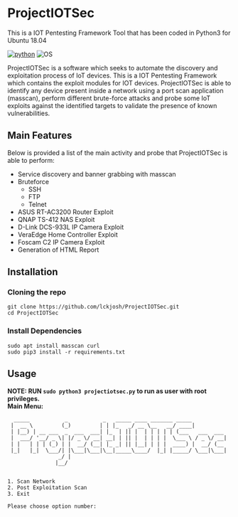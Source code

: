 # ProjectIOTSec
This is a IOT Pentesting Framework Tool that has been coded in Python3 for Ubuntu 18.04

[![python](https://img.shields.io/badge/python-3.8-blue.svg)](https://www.python.org/downloads/)
![OS](https://img.shields.io/badge/OS-Ubuntu-orange.svg)

ProjectIOTSec is a software which seeks to automate the discovery and exploitation process of IoT devices. This is a IOT Pentesting Framework which contains the exploit modules for IOT devices. ProjectIOTSec is able to identify any device present inside a network using a port scan application (masscan), perform different brute-force attacks and probe some IoT exploits against the identified targets to validate the presence of known vulnerabilities.

## Main Features
Below is provided a list of the main activity and probe that ProjectIOTSec is able to perform:

- Service discovery and banner grabbing with masscan
- Bruteforce 
  - SSH
  - FTP
  - Telnet
- ASUS RT-AC3200 Router Exploit
- QNAP TS-412 NAS Exploit 
- D-Link DCS-933L IP Camera Exploit
- VeraEdge Home Controller Exploit
- Foscam C2 IP Camera Exploit
- Generation of HTML Report

## Installation

### Cloning the repo
```
git clone https://github.com/lckjosh/ProjectIOTSec.git
cd ProjectIOTSec
```

### Install Dependencies
```
sudo apt install masscan curl
sudo pip3 install -r requirements.txt
```

## Usage  
__NOTE: RUN `sudo python3 projectiotsec.py` to run as user with root privileges.__  
__Main Menu:__
```
  _____           _           _   _____ ____ _______ _____           
 |  __ \         (_)         | | |_   _/ __ \__   __/ ____|          
 | |__) | __ ___  _  ___  ___| |_  | || |  | | | | | (___   ___  ___ 
 |  ___/ '__/ _ \| |/ _ \/ __| __| | || |  | | | |  \___ \ / _ \/ __|
 | |   | | | (_) | |  __/ (__| |_ _| || |__| | | |  ____) |  __/ (__ 
 |_|   |_|  \___/| |\___|\___|\__|_____\____/  |_| |_____/ \___|\___|
                _/ |                                                 
               |__/                                                  


1. Scan Network
2. Post Exploitation Scan
3. Exit

Please choose option number: 
```
